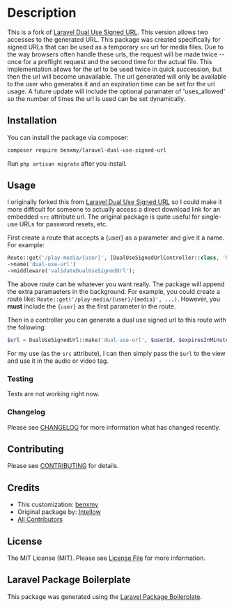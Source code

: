 # Description

<!-- [![Latest Version on Packagist](https://img.shields.io/packagist/v/intellow/laravel-dual-use-signed-url.svg?style=flat-square)](https://packagist.org/packages/intellow/laravel-dual-use-signed-url)
[![Build Status](https://img.shields.io/travis/intellow/laravel-dual-use-signed-url/master.svg?style=flat-square)](https://travis-ci.org/intellow/laravel-dual-use-signed-url)
[![Quality Score](https://img.shields.io/scrutinizer/g/intellow/laravel-dual-use-signed-url.svg?style=flat-square)](https://scrutinizer-ci.com/g/intellow/laravel-dual-use-signed-url)
[![Total Downloads](https://img.shields.io/packagist/dt/intellow/laravel-dual-use-signed-url.svg?style=flat-square)](https://packagist.org/packages/intellow/laravel-dual-use-signed-url) -->

This is a fork of [Laravel Dual Use Signed URL](https://github.com/intellow/laravel-dual-use-signed-url). This version allows two accesses to the generated URL. This package was created specifically for signed URLs that can be used as a temporary `src` url for media files.  Due to the way browsers often handle these urls, the request will be made twice -- once for a preflight request and the second time for the actual file. This implementation allows for the url to be used twice in quick succession, but then the url will become unavailable. The url generated will only be available to the user who generates it and an expiration time can be set for the url usage.  A future update will include the optional paramater of 'uses_allowed' so the number of times the url is used can be set dynamically.

## Installation

You can install the package via composer:

```bash
composer require benxmy/laravel-dual-use-signed-url
```

Run `php artisan migrate` after you install.

## Usage
I originally forked this from [Laravel Dual Use Signed URL](https://github.com/intellow/laravel-dual-use-signed-url) so I could make it more difficult for someone to actually access a direct download link for an embedded `src` attribute url. The original package is quite useful for single-use URLs for password resets, etc. 

First create a route that accepts a {user} as a parameter and give it a name. For example:

```php
Route::get('/play-media/{user}', [DualUseSignedUrlController::class, 'handle'])
->name('dual-use-url')
->middleware('validateDualUseSignedUrl');
```
The above route can be whatever you want really.  The package will append the extra paramaeters in the background.  For example, you could create a route like: `Route::get('/play-media/{user}/{media}', ...)`. However, you **must** include the `{user}` as the first parameter in the route. 

Then in a controller you can generate a dual use signed url to this route with the following:

``` php
$url = DualUseSignedUrl::make('dual-use-url', $userId, $expiresInMinutes);
```

For my use (as the `src` attribute), I can then simply pass the `$url` to the view and use it in the audio or video tag.

### Testing

Tests are not working right now.

### Changelog

Please see [CHANGELOG](CHANGELOG.md) for more information what has changed recently.

## Contributing

Please see [CONTRIBUTING](CONTRIBUTING.md) for details.

## Credits

- This customization: [benxmy](https://github.com/benxmy)
- Original package by: [Intellow](https://github.com/intellow)
- [All Contributors](../../contributors)

## License

The MIT License (MIT). Please see [License File](LICENSE.md) for more information.

## Laravel Package Boilerplate

This package was generated using the [Laravel Package Boilerplate](https://laravelpackageboilerplate.com).
